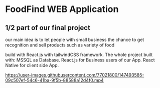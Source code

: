 # FoodFind WEB Application
## 1/2 part of our final project 
our main idea is to let people with small business the chance to get recognition and sell products such as variety of food

build with React.js with tailwindCSS framework.
The whole project built with:
MSSQL as Database.
React.js for Business users of our App.
React Native for client side App.


https://user-images.githubusercontent.com/77021800/147493585-09c507ef-54c6-41ba-9f5b-88588a12d4f0.mp4

